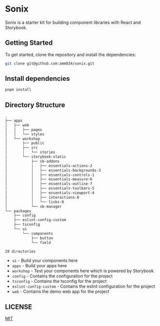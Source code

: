# Sonix

Sonix is a starter kit for building component libraries with React and Storybook.

## Getting Started

To get started, clone the repository and install the dependencies:

```bash
git clone git@github.com:amm834/sonix.git
```

## Install dependencies

```bash
pnpm install
```

## Directory Structure

```bash
.
├── apps
│   ├── web
│   │   ├── pages
│   │   └── styles
│   └── workshop
│       ├── public
│       ├── src
│       │   └── stories
│       └── storybook-static
│           ├── sb-addons
│           │   ├── essentials-actions-2
│           │   ├── essentials-backgrounds-3
│           │   ├── essentials-controls-1
│           │   ├── essentials-measure-6
│           │   ├── essentials-outline-7
│           │   ├── essentials-toolbars-5
│           │   ├── essentials-viewport-4
│           │   ├── interactions-8
│           │   └── links-0
│           └── sb-manager
└── packages
    ├── config
    ├── eslint-config-custom
    ├── tsconfig
    └── ui
        └── components
            ├── button
            └── field

28 directories
```

- `ui` - Build your components here
- `apps` - Build your apps here
- `workshop` - Test your components here which is powered by Storybook
- `config` - Contains the configuration for the project
- `tsconfig` - Contains the tsconfig for the project
- `eslint-config-custom` - Contains the eslint configuration for the project
- `web` - Contains the demo web app for the project

## LICENSE

[MIT](LICENSE)
